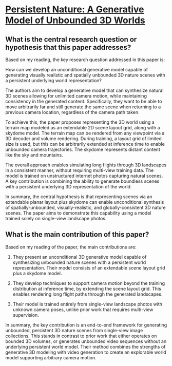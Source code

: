 # [Persistent Nature: A Generative Model of Unbounded 3D Worlds](https://arxiv.org/abs/2303.13515)

## What is the central research question or hypothesis that this paper addresses?

 Based on my reading, the key research question addressed in this paper is: 

How can we develop an unconditional generative model capable of generating visually realistic and spatially unbounded 3D nature scenes with a persistent underlying world representation?

The authors aim to develop a generative model that can synthesize natural 3D scenes allowing for unlimited camera motion, while maintaining consistency in the generated content. Specifically, they want to be able to move arbitrarily far and still generate the same scene when returning to a previous camera location, regardless of the camera path taken. 

To achieve this, the paper proposes representing the 3D world using a terrain map modeled as an extendable 2D scene layout grid, along with a skydome model. The terrain map can be rendered from any viewpoint via a 3D decoder and volume rendering. During training, a layout grid of limited size is used, but this can be arbitrarily extended at inference time to enable unbounded camera trajectories. The skydome represents distant content like the sky and mountains. 

The overall approach enables simulating long flights through 3D landscapes in a consistent manner, without requiring multi-view training data. The model is trained on unstructured internet photos capturing natural scenes. A key contribution is combining the ability to generate boundless scenes with a persistent underlying 3D representation of the world.

In summary, the central hypothesis is that representing scenes via an extendable planar layout plus skydome can enable unconditional synthesis of spatially-unbounded, visually-realistic, and globally-consistent 3D nature scenes. The paper aims to demonstrate this capability using a model trained solely on single-view landscape photos.


## What is the main contribution of this paper?

 Based on my reading of the paper, the main contributions are:

1. They present an unconditional 3D generative model capable of synthesizing unbounded nature scenes with a persistent world representation. Their model consists of an extendable scene layout grid plus a skydome model.

2. They develop techniques to support camera motion beyond the training distribution at inference time, by extending the scene layout grid. This enables rendering long flight paths through the generated landscapes. 

3. Their model is trained entirely from single-view landscape photos with unknown camera poses, unlike prior work that requires multi-view supervision.

In summary, the key contribution is an end-to-end framework for generating unbounded, persistent 3D nature scenes from single-view image collections. This stands in contrast to prior work that either operates on bounded 3D volumes, or generates unbounded video sequences without an underlying persistent world model. Their method combines the strengths of generative 3D modeling with video generation to create an explorable world model supporting arbitrary camera motion.

